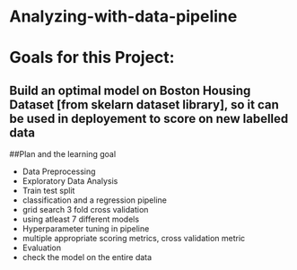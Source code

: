 # Analyzing-with-data-pipeline

# Goals for this Project:
## Build an optimal model on Boston Housing Dataset [from skelarn dataset library], so it can be used in deployement to score on new labelled data

##Plan and the learning goal
- Data Preprocessing
- Exploratory Data Analysis
- Train test split 
- classification and a regression pipeline
- grid search 3 fold cross validation 
- using atleast 7 different models
- Hyperparameter tuning in pipeline
- multiple appropriate scoring metrics, cross validation metric
- Evaluation
- check the model on the entire data 
